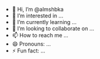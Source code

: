- 👋 Hi, I’m @almshbka
- 👀 I’m interested in ...
- 🌱 I’m currently learning ...
- 💞️ I’m looking to collaborate on ...
- 📫 How to reach me ...
- 😄 Pronouns: ...
- ⚡ Fun fact: ...

<!---
almshbka/almshbka is a ✨ special ✨ repository because its `README.md` (this file) appears on your GitHub profile.
You can click the Preview link to take a look at your changes.
--->
